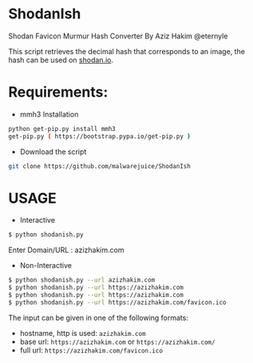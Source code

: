 
# ShodanIsh
Shodan Favicon Murmur Hash Converter By Aziz Hakim @eternyle

This script retrieves the decimal hash that corresponds to an image,
the hash can be used on [shodan.io](https://shodan.io).

# Requirements:

- mmh3 Installation
```bash
python get-pip.py install mmh3
get-pip.py ( https://bootstrap.pypa.io/get-pip.py )
```
- Download the script
```bash
git clone https://github.com/malwarejuice/ShodanIsh
```

# USAGE
- Interactive
```bash
$ python shodanish.py
```
Enter Domain/URL : azizhakim.com

- Non-Interactive
```bash
$ python shodanish.py --url azizhakim.com
$ python shodanish.py --url https://azizhakim.com
$ python shodanish.py --url https://azizhakim.com
$ python shodanish.py --url https://azizhakim.com/favicon.ico
```

The input can be given in one of the following formats:
- hostname, http is used: `azizhakim.com` 
- base url: `https://azizhakim.com` or `https://azizhakim.com/`
- full url: `https://azizhakim.com/favicon.ico`
